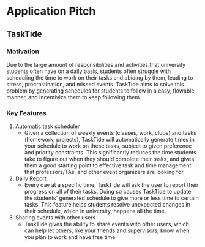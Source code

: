 # Application Pitch

## TaskTide

### Motivation

Due to the large amount of responsibilities and activities that university students often have on a daily basis, students often struggle with scheduling the time to work on their tasks and abiding by them, leading to stress, procrastination, and missed events. TaskTide aims to solve this problem by generating schedules for students to follow in a easy, flowable manner, and incentivize them to keep following them.

### Key Features

1. Automatic task scheduler
   - Given a collection of weekly events (classes, work, clubs) and tasks (homework, projects), TaskTide will automatically generate times in your schedule to work on these tasks, subject to given preference and priority constraints. This significantly reduces the time students take to figure out when they should complete their tasks, and gives them a good starting point to effective task and time management that professors/TAs, and other event organizers are looking for.
2. Daily Report
   - Every day at a specific time, TaskTide will ask the user to report their progress on all of their tasks. Doing so causes TaskTide to update the students' generated schedule to give more or less time to certain tasks. This feature helps students resolve unexpected changes in their schedule, which in university, happens all the time.
3. Sharing events with other users
   - TaskTide gives the ability to share events with other users, which can help let others, like your friends and supervisors, know when you plan to work and have free time.
